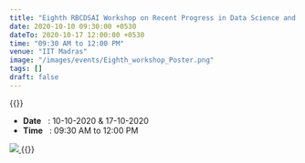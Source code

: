 ```yaml
---
title: "Eighth RBCDSAI Workshop on Recent Progress in Data Science and AI"
date: 2020-10-10 09:30:00 +0530
dateTo: 2020-10-17 12:00:00 +0530
time: "09:30 AM to 12:00 PM"
venue: "IIT Madras"
image: "/images/events/Eighth_workshop_Poster.png"
tags: []
draft: false
---
```

{{<rawhtml>}}
<ul class="mb-5" >
	 <li><b>Date</b>&nbsp;&nbsp; : 10-10-2020 & 17-10-2020</li>
	 <li><b>Time</b>&nbsp;&nbsp; : 09:30 AM to 12:00 PM</li>
</ul>

<a href="https://sites.google.com/view/rbcdsai-workshop/home">
<img src="/images/events/Eighth_workshop_Poster.png">
</a>
{{</rawhtml>}}